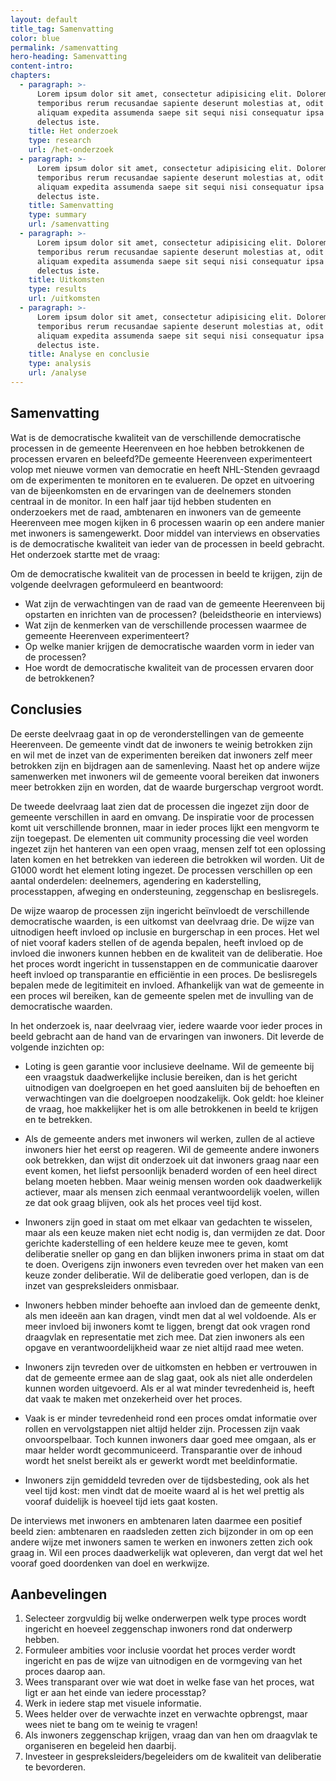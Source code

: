 ```yaml
---
layout: default
title_tag: Samenvatting
color: blue
permalink: /samenvatting
hero-heading: Samenvatting
content-intro:
chapters:
  - paragraph: >-
      Lorem ipsum dolor sit amet, consectetur adipisicing elit. Dolorem,
      temporibus rerum recusandae sapiente deserunt molestias at, odit deleniti
      aliquam expedita assumenda saepe sit sequi nisi consequatur ipsa est
      delectus iste.
    title: Het onderzoek
    type: research
    url: /het-onderzoek
  - paragraph: >-
      Lorem ipsum dolor sit amet, consectetur adipisicing elit. Dolorem,
      temporibus rerum recusandae sapiente deserunt molestias at, odit deleniti
      aliquam expedita assumenda saepe sit sequi nisi consequatur ipsa est
      delectus iste.
    title: Samenvatting
    type: summary
    url: /samenvatting
  - paragraph: >-
      Lorem ipsum dolor sit amet, consectetur adipisicing elit. Dolorem,
      temporibus rerum recusandae sapiente deserunt molestias at, odit deleniti
      aliquam expedita assumenda saepe sit sequi nisi consequatur ipsa est
      delectus iste.
    title: Uitkomsten
    type: results
    url: /uitkomsten
  - paragraph: >-
      Lorem ipsum dolor sit amet, consectetur adipisicing elit. Dolorem,
      temporibus rerum recusandae sapiente deserunt molestias at, odit deleniti
      aliquam expedita assumenda saepe sit sequi nisi consequatur ipsa est
      delectus iste.
    title: Analyse en conclusie
    type: analysis
    url: /analyse
---
```

## Samenvatting

Wat is de democratische kwaliteit van de verschillende democratische processen in de gemeente Heerenveen en hoe hebben betrokkenen de processen ervaren en beleefd?De gemeente Heerenveen experimenteert volop met nieuwe vormen van democratie en heeft NHL-Stenden gevraagd om de experimenten te monitoren en te evalueren. De opzet en uitvoering van de bijeenkomsten en de ervaringen van de deelnemers stonden centraal in de monitor. In een half jaar tijd hebben studenten en onderzoekers met de raad, ambtenaren en inwoners van de gemeente Heerenveen mee mogen kijken in 6 processen waarin op een andere manier met inwoners is samengewerkt. Door middel van interviews en observaties is de democratische kwaliteit van ieder van de processen in beeld gebracht. Het onderzoek startte met de vraag:

Om de democratische kwaliteit van de processen in beeld te krijgen, zijn de volgende deelvragen geformuleerd en beantwoord:

- Wat zijn de verwachtingen van de raad van de gemeente Heerenveen bij opstarten en inrichten van de processen? (beleidstheorie en interviews)
- Wat zijn de kenmerken van de verschillende processen waarmee de gemeente Heerenveen experimenteert?
- Op welke manier krijgen de democratische waarden vorm in ieder van de processen?
- Hoe wordt de democratische kwaliteit van de processen ervaren door de betrokkenen?


## Conclusies

De eerste deelvraag gaat in op de veronderstellingen van de gemeente Heerenveen. De gemeente vindt dat de inwoners te weinig betrokken zijn en wil met de inzet van de experimenten bereiken dat inwoners zelf meer betrokken zijn en bijdragen aan de samenleving. Naast het op andere wijze samenwerken met inwoners wil de gemeente vooral bereiken dat inwoners meer betrokken zijn en worden, dat de waarde burgerschap vergroot wordt.

De tweede deelvraag laat zien dat de processen die ingezet zijn door de gemeente verschillen in aard en omvang. De inspiratie voor de processen komt uit verschillende bronnen, maar in ieder proces lijkt een mengvorm te zijn toegepast. De elementen uit community processing die veel worden ingezet zijn het hanteren van een open vraag, mensen zelf tot een oplossing laten komen en het betrekken van iedereen die betrokken wil worden. Uit de G1000 wordt het element loting ingezet. De processen verschillen op een aantal onderdelen: deelnemers, agendering en kaderstelling, processtappen, afweging en ondersteuning, zeggenschap en beslisregels.

De wijze waarop de processen zijn ingericht beïnvloedt de verschillende democratische waarden, is een uitkomst van deelvraag drie. De wijze van uitnodigen heeft invloed op inclusie en burgerschap in een proces. Het wel of niet vooraf kaders stellen of de agenda bepalen, heeft invloed op de invloed die inwoners kunnen hebben en de kwaliteit van de deliberatie. Hoe het proces wordt ingericht in tussenstappen en de communicatie daarover heeft invloed op transparantie en efficiëntie in een proces. De beslisregels bepalen mede de legitimiteit en invloed. Afhankelijk van wat de gemeente in een proces wil bereiken, kan de gemeente spelen met de invulling van de democratische waarden.

In het onderzoek is, naar deelvraag vier, iedere waarde voor ieder proces in beeld gebracht aan de hand van de ervaringen van inwoners. Dit leverde de volgende inzichten op:

- Loting is geen garantie voor inclusieve deelname. Wil de gemeente bij een vraagstuk daadwerkelijke inclusie bereiken, dan is het gericht uitnodigen van doelgroepen en het goed aansluiten bij de behoeften en verwachtingen van die doelgroepen noodzakelijk. Ook geldt: hoe kleiner de vraag, hoe makkelijker het is om alle betrokkenen in beeld te krijgen en te betrekken.

- Als de gemeente anders met inwoners wil werken, zullen de al actieve inwoners hier het eerst op reageren. Wil de gemeente andere inwoners ook betrekken, dan wijst dit onderzoek uit dat inwoners graag naar een event komen, het liefst persoonlijk benaderd worden of een heel direct belang moeten hebben. Maar weinig mensen worden ook daadwerkelijk actiever, maar als mensen zich eenmaal verantwoordelijk voelen, willen ze dat ook graag blijven, ook als het proces veel tijd kost.

- Inwoners zijn goed in staat om met elkaar van gedachten te wisselen, maar als een keuze maken niet echt nodig is, dan vermijden ze dat. Door gerichte kaderstelling of een heldere keuze mee te geven, komt deliberatie sneller op gang en dan blijken inwoners prima in staat om dat te doen. Overigens zijn inwoners even tevreden over het maken van een keuze zonder deliberatie. Wil de deliberatie goed verlopen, dan is de inzet van gespreksleiders onmisbaar.

- Inwoners hebben minder behoefte aan invloed dan de gemeente denkt, als men ideeën aan kan dragen, vindt men dat al wel voldoende. Als er meer invloed bij inwoners komt te liggen, brengt dat ook vragen rond draagvlak en representatie met zich mee. Dat zien inwoners als een opgave en verantwoordelijkheid waar ze niet altijd raad mee weten.

- Inwoners zijn tevreden over de uitkomsten en hebben er vertrouwen in dat de gemeente ermee aan de slag gaat, ook als niet alle onderdelen kunnen worden uitgevoerd. Als er al wat minder tevredenheid is, heeft dat vaak te maken met onzekerheid over het proces.

- Vaak is er minder tevredenheid rond een proces omdat informatie over rollen en vervolgstappen niet altijd helder zijn. Processen zijn vaak onvoorspelbaar. Toch kunnen inwoners daar goed mee omgaan, als er maar helder wordt gecommuniceerd. Transparantie over de inhoud wordt het snelst bereikt als er gewerkt wordt met beeldinformatie.

- Inwoners zijn gemiddeld tevreden over de tijdsbesteding, ook als het veel tijd kost: men vindt dat de moeite waard al is het wel prettig als vooraf duidelijk is hoeveel tijd iets gaat kosten.

De interviews met inwoners en ambtenaren laten daarmee een positief beeld zien: ambtenaren en raadsleden zetten zich bijzonder in om op een andere wijze met inwoners samen te werken en inwoners zetten zich ook graag in. Wil een proces daadwerkelijk wat opleveren, dan vergt dat wel het vooraf goed doordenken van doel en werkwijze.

## Aanbevelingen

1. Selecteer zorgvuldig bij welke onderwerpen welk type proces wordt ingericht en hoeveel zeggenschap inwoners rond dat onderwerp hebben.
2. Formuleer ambities voor inclusie voordat het proces verder wordt ingericht en pas de wijze van uitnodigen en de vormgeving van het proces daarop aan.
3. Wees transparant over wie wat doet in welke fase van het proces, wat ligt er aan het einde van iedere processtap?
4. Werk in iedere stap met visuele informatie.
5. Wees helder over de verwachte inzet en verwachte opbrengst, maar wees niet te bang om te weinig te vragen!
6. Als inwoners zeggenschap krijgen, vraag dan van hen om draagvlak te organiseren en begeleid hen daarbij.
7. Investeer in gespreksleiders/begeleiders om de kwaliteit van deliberatie te bevorderen.
